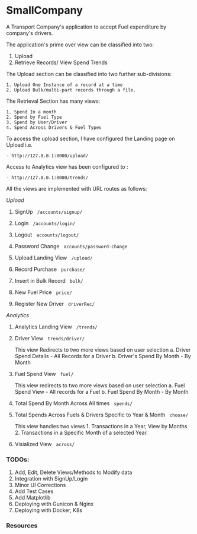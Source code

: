 # SmallCompany

A Transport Company's application to accept Fuel expenditure by company's drivers. 

The application's prime over view can be classified into two: 

1. Upload 
2. Retrieve Records/ View Spend Trends 


The Upload section can be classified into two further sub-divisions: 

    1. Upload One Instance of a record at a time 
    2. Upload Bulk/multi-part records through a file. 
    
    
The Retrieval Section has many views: 
    
    1. Spend In a month 
    2. Spend by Fuel Type 
    3. Spend by User/Driver 
    4. Spend Across Drivers & Fuel Types 
    

To access the upload section, I have configured the Landing page on Upload i.e. 
    
    - http://127.0.0.1:8000/upload/ 

Access to Analytics view has been configured to : 
    
    - http://127.0.0.1:8000/trends/
    
All the views are implemented with URL routes as follows: 

*Upload* 

1. SignUp &nbsp;      `/accounts/signup/`   

2. Login &nbsp;       `/accounts/login/ `

3. Logout &nbsp;             `accounts/logout/`  

4. Password Change &nbsp;    `accounts/password-change`

5. Upload Landing View &nbsp; `/upload/`

6. Record Purchase &nbsp; `purchase/`

7. Insert in Bulk Record  &nbsp;   `bulk/`

8. New Fuel Price &nbsp;  `price/`

9. Register New Driver &nbsp; `driverRec/`


*Analytics* 
1. Analytics Landing View &nbsp; `/trends/`

2. Driver View &nbsp; `trends/driver/`
    
    This view Redirects to two more views based on user selection 
        a.  Driver Spend Details - All Records for a Driver
        b.  Driver's Spend By Month - By Month
    
3. Fuel Spend View &nbsp; `fuel/`
    
    This view redirects to two more views based on user selection
        a. Fuel Spend View  - All records for a Fuel
        b. Fuel Spend By Month - By Month
        
4. Total Spend By Month Across All times &nbsp; `spends/`

5. Total Spends Across Fuels & Drivers Specific to Year & Month &nbsp; `choose/`
    
    This view handles two views 
        1. Transactions in a Year, View by Months
        2. Transactions in a Specific Month of a selected Year.
         
6. Visialized View &nbsp; `across/`   
    



### TODOs: 
1. Add, Edit, Delete Views/Methods to Modify data
2. Integration with SignUp/Login 
3. Minor UI Corrections
4. Add Test Cases
5. Add Matplotlib
6. Deploying with Gunicon & Nginx
7. Deploying with Docker, K8s


### Resources 
